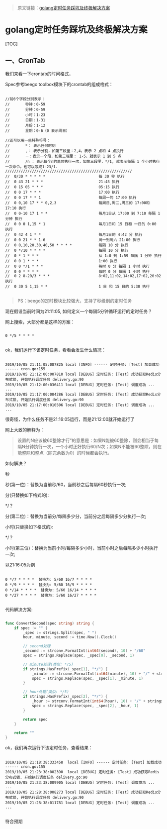 > 原文链接：[golang定时任务踩坑及终极解决方案](https://juejin.im/post/5d988bb25188254cf76c644d)



# golang定时任务踩坑及终极解决方案



[TOC]



## 一、CronTab


我们来看一下crontab的时间格式，

Spec参考beego toolbox模块下的crontab的组成格式：

```

//前6个字段分别表示：
//       秒钟：0-59
//       分钟：0-59
//       小时：1-23
//       日期：1-31
//       月份：1-12
//       星期：0-6（0 表示周日）

//还可以用一些特殊符号：
//       *： 表示任何时刻
//       ,： 表示分割，如第三段里：2,4，表示 2 点和 4 点执行
//       －：表示一个段，如第三端里： 1-5，就表示 1 到 5 点
//       /n : 表示每个n的单位执行一次，如第三段里，*/1, 就表示每隔 1 个小时执行一次命令。也可以写成1-23/1.
/////////////////////////////////////////////////////////
//  0/30 * * * * *                        每 30 秒 执行
//  0 43 21 * * *                         21:43 执行
//  0 15 05 * * *                         05:15 执行
//  0 0 17 * * *                          17:00 执行
//  0 0 17 * * 1                          每周一的 17:00 执行
//  0 0,10 17 * * 0,2,3                   每周日,周二,周三的 17:00和 17:10 执行
//  0 0-10 17 1 * *                       毎月1日从 17:00 到 7:10 毎隔 1 分钟 执行
//  0 0 0 1,15 * 1                        毎月1日和 15 日和 一日的 0:00 执行
//  0 42 4 1 * *                          毎月1日的 4:42 分 执行
//  0 0 21 * * 1-6                        周一到周六 21:00 执行
//  0 0,10,20,30,40,50 * * * *            每隔 10 分 执行
//  0 */10 * * * *                        每隔 10 分 执行
//  0 * 1 * * *                           从 1:0 到 1:59 每隔 1 分钟 执行
//  0 0 1 * * *                           1:00 执行
//  0 0 */1 * * *                         毎时 0 分 每隔 1 小时 执行
//  0 0 * * * *                           毎时 0 分 每隔 1 小时 执行
//  0 2 8-20/3 * * *                      8:02,11:02,14:02,17:02,20:02 执行
//  0 30 5 1,15 * *                       1 日 和 15 日的 5:30 执行


```

> PS：beego的定时模块比较强大，支持了秒级别的定时任务


现在假设当前时间为21:11:05, 如何定义一个每隔5分钟循环运行的定时任务？

网上搜索，大部分都是这样的方案：


```

0 */5 * * * *


```

ok，我们运行下该定时任务，看看会发生什么情况：

```

2019/10/05 21:11:05:087825 local [INFO] ------ 定时任务: [Test] 加载成功 ------ cron.go:155
2019/10/05 21:12:00:007810 local [DEBUG] 定时任务: [Test] 成功获取Redis分布式锁, 开始执行调度任务 delivery.go:90
2019/10/05 21:12:00:036411 local [DEBUG] 定时任务: [Test] 调度成功 ... ...
2019/10/05 21:17:00:004286 local [DEBUG] 定时任务: [Test] 成功获取Redis分布式锁, 开始执行调度任务 delivery.go:90
2019/10/05 21:17:00:010506 local [DEBUG] 定时任务: [Test] 调度成功 ... ...

```

很奇怪，为什么任务不是21:16:05运行，而是21:12:00就开始运行了

网上大致的解释为：

> 设置的N应该被60整除才行”的意思是：如果N能被60整除，则会相当于每隔N分钟执行一次，一个小时正好执行60/N次；如果N不能被60整除，则在能整除和整点（除完余数为0）的时候都会执行。


如何解决？

秒

秒(第一位)：替换为当前秒/60，当前秒之后每隔60秒执行一次;


分(只替换如下格式的):

*/？

分(第二位)：替换为当前分/每隔多少分，当前分之后每隔多少分执行一次;


小时(只替换如下格式的):

*/？

小时(第三位)：替换为当前小时/每隔多少小时，当前小时之后每隔多少小时执行一次;


以21:16:05为例

```

0 */7 * * * *  替换为: 5/60 16/7 * * * *
0 */9 * * * *  替换为: 5/60 16/9 * * * *
0 */14 * * * *  替换为: 5/60 16/14 * * * *
0 */27 * * * *  替换为: 5/60 16/27 * * * *


```


代码解决方案:


```go

func ConvertSecond(spec string) string {
	if spec != "" {
		_spec := strings.Split(spec, " ")
		hour, minute, second := time.Now().Clock()

		// second处理
		_second := strconv.FormatInt(int64(second), 10) + "/60"
		spec = strings.Replace(spec, _spec[0], _second, 1)

		// minute处理(类似: */5)
		if strings.HasPrefix(_spec[1], "*/") {
			_minute := strconv.FormatInt(int64(minute), 10) + "/" + strings.Trim(_spec[1], "*/")
			spec = strings.Replace(spec, _spec[1], _minute, 1)
		}

		// hour处理(类似: */5)
		if strings.HasPrefix(_spec[2], "*/") {
			_hour := strconv.FormatInt(int64(hour), 10) + "/" + strings.Trim(_spec[2], "*/")
			spec = strings.Replace(spec, _spec[2], _hour, 1)
		}

		return spec
	}

	return ""
}


```


ok，我们再次运行下该定时任务，查看结果：


```

2019/10/05 21:18:38:333458  local [INFO] ------ 定时任务: [Test] 加载成功 ------ cron.go:155
2019/10/05 21:23:38:002390  local [DEBUG] 定时任务: [Test] 成功获取Redis分布式锁, 开始执行调度任务 delivery.go:90
2019/10/05 21:23:38:009905 local [DEBUG] 定时任务: [Test] 调度成功 ... ...
2019/10/05 21:28:38:008273 local [DEBUG] 定时任务: [Test] 成功获取Redis分布式锁, 开始执行调度任务 delivery.go:90
2019/10/05 21:28:38:011781 local [DEBUG] 定时任务: [Test] 调度成功 ... ...


```

符合预期